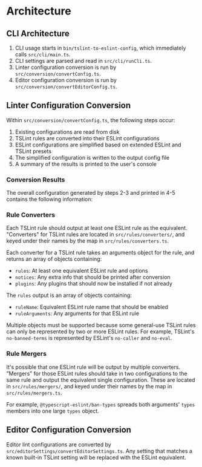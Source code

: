 # Architecture

## CLI Architecture

1.  CLI usage starts in `bin/tslint-to-eslint-config`, which immediately calls `src/cli/main.ts`.
2.  CLI settings are parsed and read in `src/cli/runCli.ts`.
3.  Linter configuration conversion is run by `src/conversion/convertConfig.ts`.
4.  Editor configuration conversion is run by `src/conversion/convertEditorConfig.ts`.

## Linter Configuration Conversion

Within `src/conversion/convertConfig.ts`, the following steps occur:

1. Existing configurations are read from disk
2. TSLint rules are converted into their ESLint configurations
3. ESLint configurations are simplified based on extended ESLint and TSLint presets
4. The simplified configuration is written to the output config file
5. A summary of the results is printed to the user's console

### Conversion Results

The overall configuration generated by steps 2-3 and printed in 4-5 contains the following information:

### Rule Converters

Each TSLint rule should output at least one ESLint rule as the equivalent.
"Converters" for TSLint rules are located in `src/rules/converters/`, and keyed under their names by the map in `src/rules/converters.ts`.

Each converter for a TSLint rule takes an arguments object for the rule, and returns an array of objects containing:

-   `rules`: At least one equivalent ESLint rule and options
-   `notices`: Any extra info that should be printed after conversion
-   `plugins`: Any plugins that should now be installed if not already

The `rules` output is an array of objects containing:

-   `ruleName`: Equivalent ESLint rule name that should be enabled
-   `ruleArguments`: Any arguments for that ESLint rule

Multiple objects must be supported because some general-use TSLint rules can only be represented by two or more ESLint rules.
For example, TSLint's `no-banned-terms` is represented by ESLint's `no-caller` and `no-eval`.

### Rule Mergers

It's possible that one ESLint rule will be output by multiple converters.
"Mergers" for those ESLint rules should take in two configurations to the same rule and output the equivalent single configuration.
These are located in `src/rules/mergers/`, and keyed under their names by the map in `src/rules/mergers.ts`.

For example, `@typescript-eslint/ban-types` spreads both arguments' `types` members into one large `types` object.

## Editor Configuration Conversion

Editor lint configurations are converted by `src/editorSettings/convertEditorSettings.ts`.
Any setting that matches a known built-in TSLint setting will be replaced with the ESLint equivalent.
